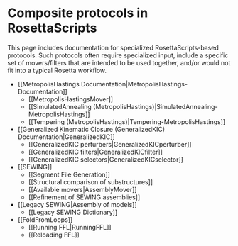 # Composite protocols in RosettaScripts

This page includes documentation for specialized RosettaScripts-based protocols. Such protocols often require specialized input, include a specific set of movers/filters that are intended to be used together, and/or would not fit into a typical Rosetta workflow.

-   [[MetropolisHastings Documentation|MetropolisHastings-Documentation]]
    -   [[MetropolisHastingsMover]]
    -   [[SimulatedAnnealing (MetropolisHastings)|SimulatedAnnealing-MetropolisHastings]]
    -   [[Tempering (MetropolisHastings)|Tempering-MetropolisHastings]]	
-   [[Generalized Kinematic Closure (GeneralizedKIC) Documentation|GeneralizedKIC]]
    -   [[GeneralizedKIC perturbers|GeneralizedKICperturber]]
    -   [[GeneralizedKIC filters|GeneralizedKICfilter]]
    -   [[GeneralizedKIC selectors|GeneralizedKICselector]]
-   [[SEWING]]
    -   [[Segment File Generation]]
    -   [[Structural comparison of substructures]]
    -   [[Available movers|AssemblyMover]]
    -   [[Refinement of SEWING assemblies]]
-   [[Legacy SEWING|Assembly of models]]
    -   [[Legacy SEWING Dictionary]]
-   [[FoldFromLoops]]
    -   [[Running FFL|RunningFFL]]
    -   [[Reloading FFL]]